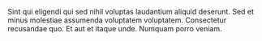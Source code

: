 Sint qui eligendi qui sed nihil voluptas laudantium aliquid deserunt.
Sed et minus molestiae assumenda voluptatem voluptatem.
Consectetur recusandae quo.
Et aut et itaque unde.
Numquam porro veniam.